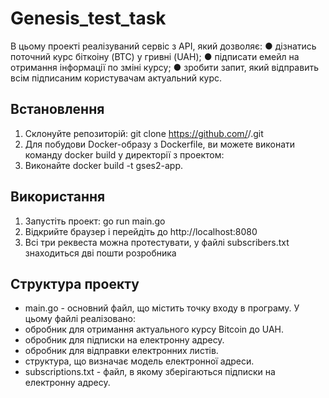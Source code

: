 # Genesis_test_task

В цьому проекті реалізуваний сервіс з АРІ, який дозволяє:
● дізнатись поточний курс біткоіну (BTC) у гривні (UAH);
● підписати емейл на отримання інформації по зміні курсу;
● зробити запит, який відправить всім підписаним користувачам
актуальний курс.

## Встановлення

1. Склонуйте репозиторій: git clone https://github.com/<username>/<repository>.git
2. Для побудови Docker-образу з Dockerfile, ви можете виконати команду docker build у директорії з проектом:
3. Виконайте docker build -t gses2-app.

## Використання

1. Запустіть проект: go run main.go
2. Відкрийте браузер і перейдіть до http://localhost:8080
3. Всі три реквеста можна протестувати, у файлі subscribers.txt знаходиться дві пошти розробника

## Структура проекту

- main.go - основний файл, що містить точку входу в програму.
У цьому файлі реалізовано:
- обробник для отримання актуального курсу Bitcoin до UAH.
- обробник для підписки на електронну адресу.
- обробник для відправки електронних листів.
- структура, що визначає модель електронної адреси.
- subscriptions.txt - файл, в якому зберігаються підписки на електронну адресу.
